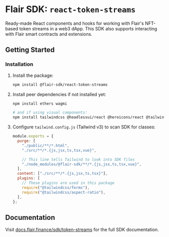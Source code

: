 # Flair SDK: `react-token-streams`

Ready-made React components and hooks for working with Flair's NFT-based token streams in a web3 dApp. This SDK also supports interacting with Flair smart contracts and extensions.

## Getting Started

### Installation

1. Install the package:

   ```sh
   npm install @flair-sdk/react-token-streams
   ```

2. Install peer dependencies if not installed yet:

   ```sh
   npm install ethers wagmi

   # and if using visual components:
   npm install tailwindcss @headlessui/react @heroicons/react @tailwindcss/aspect-ratio
   ```

3. Configure `tailwind.config.js` (Tailwind v3) to scan SDK for classes:

   ```javascript
   module.exports = {
     purge: [
       "./public/**/*.html",
       "./src/**/*.{js,jsx,ts,tsx,vue}",

       // This line tells Tailwind to look into SDK files
       "./node_modules/@flair-sdk/**/*.{js,jsx,ts,tsx,vue}",
     ],
     content: ["./src/**/*.{js,jsx,ts,tsx}"],
     plugins: [
       // These plugins are used in this package
       require("@tailwindcss/forms"),
       require("@tailwindcss/aspect-ratio"),
     ],
   };
   ```

## Documentation

Visit [docs.flair.finance/sdk/token-streams](https://docs.flair.finance/sdk/token-streams) for the full SDK documentation.
